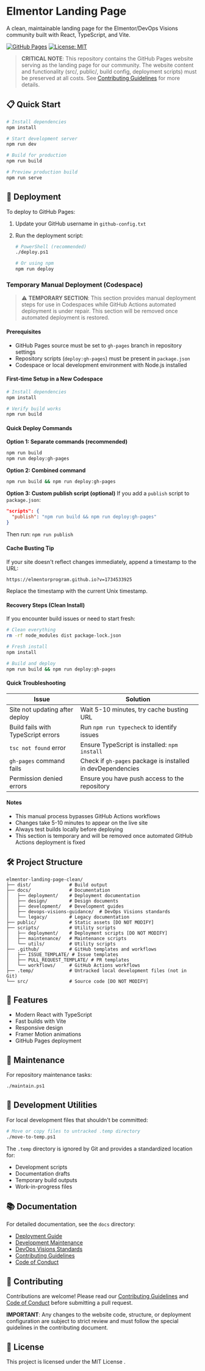 # Elmentor Landing Page

A clean, maintainable landing page for the Elmentor/DevOps Visions community built with React, TypeScript, and Vite.

[![GitHub Pages](https://img.shields.io/badge/GitHub%20Pages-Active-brightgreen)](https://github.com/DevOpsVisions/elmentor-landing-page-clean)
[![License: MIT](https://img.shields.io/badge/License-MIT-yellow.svg)](https://opensource.org/licenses/MIT)

> **CRITICAL NOTE**: This repository contains the GitHub Pages website serving as the landing page for our community. The website content and functionality (src/, public/, build config, deployment scripts) must be preserved at all costs. See [Contributing Guidelines](CONTRIBUTING.md) for more details.

## 📋 Quick Start

```bash
# Install dependencies
npm install

# Start development server
npm run dev

# Build for production
npm run build

# Preview production build
npm run serve
```

## 🚀 Deployment

To deploy to GitHub Pages:

1. Update your GitHub username in `github-config.txt`
2. Run the deployment script:

   ```bash
   # PowerShell (recommended)
   ./deploy.ps1

   # Or using npm
   npm run deploy
   ```

### Temporary Manual Deployment (Codespace)

> ⚠️ **TEMPORARY SECTION**: This section provides manual deployment steps for use in Codespaces while GitHub Actions automated deployment is under repair. This section will be removed once automated deployment is restored.

#### Prerequisites

- GitHub Pages source must be set to `gh-pages` branch in repository settings
- Repository scripts (`deploy:gh-pages`) must be present in `package.json`
- Codespace or local development environment with Node.js installed

#### First-time Setup in a New Codespace

```bash
# Install dependencies
npm install

# Verify build works
npm run build
```

#### Quick Deploy Commands

**Option 1: Separate commands (recommended)**

```bash
npm run build
npm run deploy:gh-pages
```

**Option 2: Combined command**

```bash
npm run build && npm run deploy:gh-pages
```

**Option 3: Custom publish script (optional)**
If you add a `publish` script to `package.json`:

```json
"scripts": {
  "publish": "npm run build && npm run deploy:gh-pages"
}
```

Then run: `npm run publish`

#### Cache Busting Tip

If your site doesn't reflect changes immediately, append a timestamp to the URL:

```
https://elmentorprogram.github.io?v=1734533925
```

Replace the timestamp with the current Unix timestamp.

#### Recovery Steps (Clean Install)

If you encounter build issues or need to start fresh:

```bash
# Clean everything
rm -rf node_modules dist package-lock.json

# Fresh install
npm install

# Build and deploy
npm run build && npm run deploy:gh-pages
```

#### Quick Troubleshooting

| Issue                              | Solution                                                    |
| ---------------------------------- | ----------------------------------------------------------- |
| Site not updating after deploy     | Wait 5-10 minutes, try cache busting URL                    |
| Build fails with TypeScript errors | Run `npm run typecheck` to identify issues                  |
| `tsc not found` error              | Ensure TypeScript is installed: `npm install`               |
| `gh-pages` command fails           | Check if `gh-pages` package is installed in devDependencies |
| Permission denied errors           | Ensure you have push access to the repository               |

#### Notes

- This manual process bypasses GitHub Actions workflows
- Changes take 5-10 minutes to appear on the live site
- Always test builds locally before deploying
- This section is temporary and will be removed once automated GitHub Actions deployment is fixed

## 🛠️ Project Structure

```
elmentor-landing-page-clean/
├── dist/              # Build output
├── docs/              # Documentation
│   ├── deployment/    # Deployment documentation
│   ├── design/        # Design documents
│   ├── development/   # Development guides
│   ├── devops-visions-guidance/  # DevOps Visions standards
│   └── legacy/        # Legacy documentation
├── public/            # Static assets [DO NOT MODIFY]
├── scripts/           # Utility scripts
│   ├── deployment/    # Deployment scripts [DO NOT MODIFY]
│   ├── maintenance/   # Maintenance scripts
│   └── utils/         # Utility scripts
├── .github/           # GitHub templates and workflows
│   ├── ISSUE_TEMPLATE/ # Issue templates
│   ├── PULL_REQUEST_TEMPLATE/ # PR templates
│   └── workflows/     # GitHub Actions workflows
├── .temp/             # Untracked local development files (not in Git)
└── src/               # Source code [DO NOT MODIFY]
```

## 🧩 Features

- Modern React with TypeScript
- Fast builds with Vite
- Responsive design
- Framer Motion animations
- GitHub Pages deployment

## 🧰 Maintenance

For repository maintenance tasks:

```bash
./maintain.ps1
```

## 🔧 Development Utilities

For local development files that shouldn't be committed:

```bash
# Move or copy files to untracked .temp directory
./move-to-temp.ps1
```

The `.temp` directory is ignored by Git and provides a standardized location for:

- Development scripts
- Documentation drafts
- Temporary build outputs
- Work-in-progress files

## 📚 Documentation

For detailed documentation, see the `docs` directory:

- [Deployment Guide](docs/deployment/README.md)
- [Development Maintenance](docs/development/maintenance.md)
- [DevOps Visions Standards](docs/devops-visions-guidance/standards-and-conventions.md)
- [Contributing Guidelines](CONTRIBUTING.md)
- [Code of Conduct](CODE_OF_CONDUCT.md)

## 🤝 Contributing

Contributions are welcome! Please read our [Contributing Guidelines](CONTRIBUTING.md) and [Code of Conduct](CODE_OF_CONDUCT.md) before submitting a pull request.

**IMPORTANT**: Any changes to the website code, structure, or deployment configuration are subject to strict review and must follow the special guidelines in the contributing document.

## 📄 License

This project is licensed under the MIT License .
